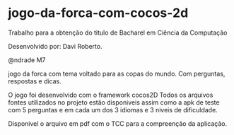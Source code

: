 jogo-da-forca-com-cocos-2d
==========================

Trabalho para a obtenção do titulo de Bacharel em Ciência da Computação

Desenvolvido por:
Davi Roberto.

@ndrade M7


jogo da forca com tema voltado para as copas do mundo. 
Com perguntas, respostas e dicas.

O jogo foi desenvolvido com o framework cocos2D
Todos os arquivos fontes utilizados no projeto estão disponiveis
assim como a apk de teste com 5 perguntas e em cada um dos 3 idiomas
e 3 niveis de dificuldade.

Disponivel o arquivo em pdf com o TCC para a compreenção da aplicação.
